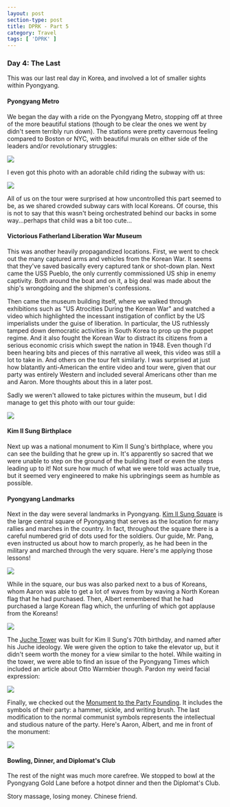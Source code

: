 ```yaml
---
layout: post
section-type: post
title: DPRK - Part 5
category: Travel
tags: [ 'DPRK' ]
---
```


### Day 4: The Last

This was our last real day in Korea, and involved a lot of smaller sights within
Pyongyang.

#### Pyongyang Metro

We began the day with a ride on the Pyongyang Metro, stopping off at three of the
more beautiful stations (though to be clear the ones we went by didn't seem terribly
run down). The stations were pretty cavernous feeling compared to Boston or NYC, with
beautiful murals on either side of the leaders and/or revolutionary struggles:

![](https://dl.dropboxusercontent.com/s/vw3lenbzsyoxxnn/P3170239.JPG?dl=0)

I even got this photo with an adorable child riding the subway with us:

![](https://dl.dropboxusercontent.com/s/6l7a1lepbbantzy/P3170256.JPG?dl=0)

All of us on the tour were surprised at how uncontrolled this part seemed to be,
as we shared crowded subway cars with local Koreans. Of course, this is not to say
that this wasn't being orchestrated behind our backs in some way...perhaps that
child was a bit too cute...

#### Victorious Fatherland Liberation War Museum

This was another heavily propagandized locations. First, we went to check out
the many captured arms and vehicles from the Korean War. It seems that they've
saved basically every captured tank or shot-down plan. Next came the
USS Pueblo, the only currently commissioned US ship in enemy captivity. Both
around the boat and on it, a big deal was made about the ship's wrongdoing
and the shipmen's confessions.

Then came the museum building itself, where we walked through exhibitions
such as "US Atrocities During the Korean War" and watched a video which
highlighted the incessant instigation of conflict by the US imperialists
under the guise of liberation. In particular, the US ruthlessly tamped down
democratic activities in South Korea to prop up the puppet regime. And it also
fought the Korean War to distract its citizens from a serious economic crisis
which swept the nation in 1948. Even though I'd been hearing bits and pieces
of this narrative all week, this video was still a lot to take in. And others
on the tour felt similarly. I was surprised at just how blatantly anti-American
the entire video and tour were, given that our party was entirely Western
and included several Americans other than me and Aaron. More thoughts
about this in a later post. 

Sadly we weren't allowed to take pictures within the museum, but I did manage
to get this photo with our tour guide:

![](https://dl.dropboxusercontent.com/s/qmn5r9sigpdkxwu/P3170298.JPG?dl=0)

#### Kim Il Sung Birthplace

Next up was a national monument to Kim Il Sung's birthplace, where you can see the
building that he grew up in. It's apparently so sacred that we were unable to step
on the ground of the building itself or even the steps leading up to it!
Not sure how much of what we were told was actually true, but it seemed very
engineered to make his upbringings seem as humble as possible.

#### Pyongyang Landmarks

Next in the day were several landmarks in Pyongyang.
[Kim Il Sung Square](https://en.wikipedia.org/wiki/Kim_Il-sung_Square)
is the large central square of Pyongyang that serves as the location for
many rallies and marches in the country. In fact, throughout the square
there is a careful numbered grid of dots used for the soldiers. Our guide,
Mr. Pang, even instructed us about how to march properly, as he had been in
the military and marched through the very square. Here's me applying those
lessons!

![](https://dl.dropboxusercontent.com/s/4qf4vmflrq2vcyk/IMG_6248.jpg?dl=0)

While in the square, our bus was also parked next to a bus of Koreans, whom
Aaron was able to get a lot of waves from by waving a North Korean flag
that he had purchased. Then, Albert remembered that he had purchased a
large Korean flag which, the unfurling of which got applause from the Koreans!

![](https://dl.dropboxusercontent.com/s/nuurvbez0xvufs3/P3180320.JPG?dl=0)

The [Juche Tower](https://en.wikipedia.org/wiki/Juche_Tower) was built for
Kim Il Sung's 70th birthday, and named after his Juche ideology. We were given
the option to take the elevator up, but it didn't seem worth the money for
a view similar to the hotel. While waiting in the tower, we were able to find
an issue of the Pyongyang Times which included an article about Otto Warmbier
though. Pardon my weird facial expression:

![](https://dl.dropboxusercontent.com/s/xpja9x9uuu8ckja/P3180327.JPG?dl=0)

Finally, we checked out the
[Monument to the Party Founding](https://en.wikipedia.org/wiki/Monument_to_Party_Founding).
It includes the symbols of their party: a hammer, sickle, and writing brush.
The last modification to the normal communist symbols represents the intellectual
and studious nature of the party. Here's Aaron, Albert, and me in front of the
monument:

![](https://dl.dropboxusercontent.com/s/zb30z7bsj0uobnv/P3180329.JPG?dl=0)

#### Bowling, Dinner, and Diplomat's Club

The rest of the night was much more carefree. We stopped to bowl at the
Pyongyang Gold Lane before a hotpot dinner and then the Diplomat's Club.

Story massage, losing money. Chinese friend.